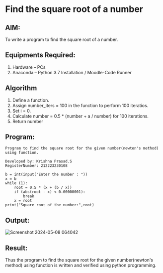 # Find the square root of a number

## AIM:
To write a program to find the square root of a number.

## Equipments Required:
1. Hardware – PCs
2. Anaconda – Python 3.7 Installation / Moodle-Code Runner

## Algorithm
1. Define a function.
2. Assign number_iters = 100 in the function to perform 100 iteratios.
3. Set i = 0.
4. Calculate  number = 0.5 * (number + a / number) for 100 iterations.
5. Return number

## Program:
```
Program to find the square root for the given number(newton's method) using function.

Developed by: Krishna Prasad.S
RegisterNumber: 212223230108
```
```
b = int(input("Enter the number : "))
x = b
while (1):
    root = 0.5 * (x + (b / x))
    if (abs(root - x) < 0.00000001):
        break
    x = root
print("Square root of the number:",root)
```

## Output:
![Screenshot 2024-05-08 064042](https://github.com/KrishnaPrasad148/Square-root-of-a-number/assets/147332763/41c773e1-38bf-47b4-99a1-07ab0a4e7de2)




## Result:
Thus the program to find the square root for the given number(newton's method) using function is written and verified using python programming.
